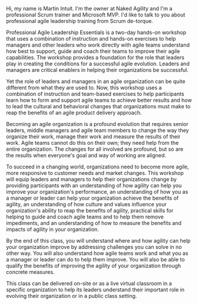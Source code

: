 Hi, my name is Martin Intuit. I'm the owner at Naked Agility and I'm a professional Scrum trainer and Microsoft MVP. I'd like to talk to you about professional agile leadership training from Scrum de-torque.

Professional Agile Leadership Essentials is a two-day hands-on workshop that uses a combination of instruction and hands-on exercises to help managers and other leaders who work directly with agile teams understand how best to support, guide and coach their teams to improve their agile capabilities. The workshop provides a foundation for the role that leaders play in creating the conditions for a successful agile evolution. Leaders and managers are critical enablers in helping their organizations be successful.

Yet the role of leaders and managers in an agile organization can be quite different from what they are used to. Now, this workshop uses a combination of instruction and team-based exercises to help participants learn how to form and support agile teams to achieve better results and how to lead the cultural and behavioral changes that organizations must make to reap the benefits of an agile product delivery approach.

Becoming an agile organization is a profound evolution that requires senior leaders, middle managers and agile team members to change the way they organize their work, manage their work and measure the results of their work. Agile teams cannot do this on their own; they need help from the entire organization. The changes for all involved are profound, but so are the results when everyone's goal and way of working are aligned.

To succeed in a changing world, organizations need to become more agile, more responsive to customer needs and market changes. This workshop will equip leaders and managers to help their organizations change by providing participants with an understanding of how agility can help you improve your organization's performance, an understanding of how you as a manager or leader can help your organization achieve the benefits of agility, an understanding of how culture and values influence your organization's ability to reap the benefits of agility, practical skills for helping to guide and coach agile teams and to help them remove impediments, and an understanding of how to measure the benefits and impacts of agility in your organization.

By the end of this class, you will understand where and how agility can help your organization improve by addressing challenges you can solve in no other way. You will also understand how agile teams work and what you as a manager or leader can do to help them improve. You will also be able to qualify the benefits of improving the agility of your organization through concrete measures.

This class can be delivered on-site or as a live virtual classroom in a specific organization to help its leaders understand their important role in evolving their organization or in a public class setting.